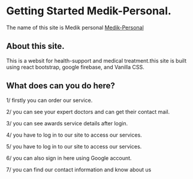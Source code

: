 # Getting Started Medik-Personal.

The name of this site is Medik personal [Medik-Personal](https://hospital-support.web.app/)

## About this site.

This is a websit for health-support and medical treatment.this site is built using react bootstrap, google firebase, and Vanilla CSS.

## What does can you do here?

1/ firstly you can order our service.

2/ you can see your expert doctors and can get their contact mail.

3/ you can see awards service details after login.

4/ you have to log in to our site to access our services.

5/ you have to log in to our site to access our services.

6/ you can also sign in here using Google account.

7/ you can find our contact information and know about us
